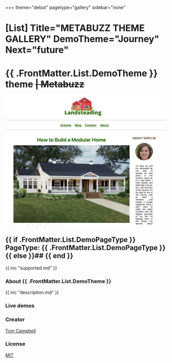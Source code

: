 ===
theme="debut"
pagetype="gallery"
sidebar="none"

[List]
Title="METABUZZ THEME GALLERY"
DemoTheme="Journey"
Next="future"
===

# **{{ .FrontMatter.List.DemoTheme }}** theme ~~| Metabuzz~~
[![Screen shot of theme](theme-1280x1024.png)](dark.html) 
  ## {{ if .FrontMatter.List.DemoPageType }} PageType: **{{ .FrontMatter.List.DemoPageType }}**{{ else }}## {{ end }}

{{ inc "supported.md" }}

### About {{ .FrontMatter.List.DemoTheme }}
{{ inc "description.md" }}

### Live demos 

### Creator 
[Tom Campbell](https://metabuzz.com)

### License 
[MIT](https://metabuzz.com)


